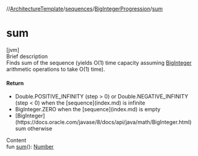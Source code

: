 //[ArchitectureTemplate](../../index.md)/[sequences](../index.md)/[BigIntegerProgression](index.md)/[sum](sum.md)



# sum  
[jvm]  
Brief description  
Finds sum of the sequence (yields O(1) time capacity assuming [BigInteger](https://docs.oracle.com/javase/8/docs/api/java/math/BigInteger.html) arithmetic operations to take O(1) time).  
  


#### Return  
<ul><li>Double.POSITIVE_INFINITY (step > 0) or Double.NEGATIVE_INFINITY (step < 0) when the [sequence](index.md) is infinite</li><li>BigInteger.ZERO when the [sequence](index.md) is empty</li><li>[BigInteger](https://docs.oracle.com/javase/8/docs/api/java/math/BigInteger.html) sum otherwise</li></ul>  
  
  
Content  
fun [sum](sum.md)(): [Number](https://kotlinlang.org/api/latest/jvm/stdlib/kotlin/-number/index.html)  



